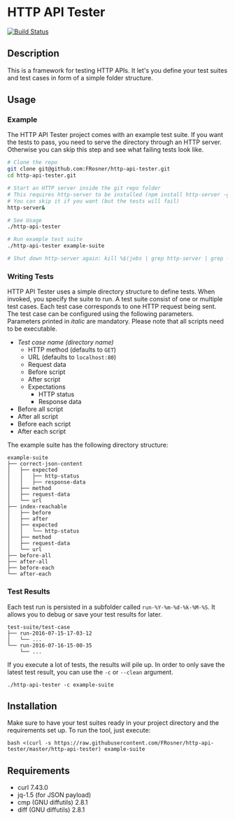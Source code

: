 # HTTP API Tester

[![Build Status](https://travis-ci.org/FRosner/http-api-tester.svg?branch=master)](https://travis-ci.org/FRosner/http-api-tester)

## Description

This is a framework for testing HTTP APIs. It let's you define your test suites and test cases in form of a simple folder structure.

## Usage

### Example

The HTTP API Tester project comes with an example test suite.
If you want the tests to pass, you need to serve the directory through an HTTP server.
Otherwise you can skip this step and see what failing tests look like.

```sh
# Clone the repo
git clone git@github.com:FRosner/http-api-tester.git
cd http-api-tester.git

# Start an HTTP server inside the git repo folder
# This requires http-server to be installed (npm install http-server -g)
# You can skip it if you want (but the tests will fail)
http-server&

# See Usage
./http-api-tester

# Run example test suite
./http-api-tester example-suite

# Shut down http-server again: kill %$(jobs | grep http-server | grep -Po '\d+')
```

### Writing Tests

HTTP API Tester uses a simple directory structure to define tests.
When invoked, you specify the suite to run.
A test suite consist of one or multiple test cases.
Each test case corresponds to one HTTP request being sent.
The test case can be configured using the following parameters.
Parameters printed in _italic_ are mandatory.
Please note that all scripts need to be executable.

- _Test case name (directory name)_
  - HTTP method (defaults to `GET`)
  - URL (defaults to `localhost:80`)
  - Request data
  - Before script
  - After script
  - Expectations
    - HTTP status
    - Response data
- Before all script
- After all script
- Before each script
- After each script

The example suite has the following directory structure:

```
example-suite
├── correct-json-content
│   ├── expected
│   │   ├── http-status
│   │   ├── response-data
│   ├── method
│   ├── request-data
│   └── url
├── index-reachable
│   ├── before
│   ├── after
│   ├── expected
│   │   └── http-status
│   ├── method
│   ├── request-data
│   └── url
├── before-all
├── after-all
├── before-each
└── after-each
```

### Test Results

Each test run is persisted in a subfolder called `run-%Y-%m-%d-%k-%M-%S`.
It allows you to debug or save your test results for later.

```
test-suite/test-case
├── run-2016-07-15-17-03-12
│   └── ...
└── run-2016-07-16-15-00-35
    └── ...
```

If you execute a lot of tests, the results will pile up. In order to only save the latest test result, you can use the `-c` or `--clean` argument.

```
./http-api-tester -c example-suite
```

## Installation

Make sure to have your test suites ready in your project directory and the requirements set up. To run the tool, just execute:

```
bash <(curl -s https://raw.githubusercontent.com/FRosner/http-api-tester/master/http-api-tester) example-suite
```

## Requirements
- curl 7.43.0
- jq-1.5 (for JSON payload)
- cmp (GNU diffutils) 2.8.1
- diff (GNU diffutils) 2.8.1
